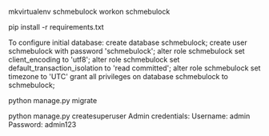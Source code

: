 mkvirtualenv schmebulock
workon schmebulock

pip install -r requirements.txt

To configure initial database:
    create database schmebulock;
    create user schmebulock with password 'schmebulock';
    alter role schmebulock set client_encoding to 'utf8';
    alter role schmebulock set default_transaction_isolation to 'read committed';
    alter role schmebulock set timezone to 'UTC'
    grant all privileges on database schmebulock to schmebulock;

python manage.py migrate

python manage.py createsuperuser
Admin credentials:
    Username: admin
    Password: admin123
